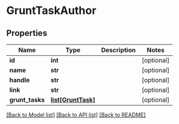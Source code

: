 # GruntTaskAuthor

## Properties
Name | Type | Description | Notes
------------ | ------------- | ------------- | -------------
**id** | **int** |  | [optional] 
**name** | **str** |  | [optional] 
**handle** | **str** |  | [optional] 
**link** | **str** |  | [optional] 
**grunt_tasks** | [**list[GruntTask]**](GruntTask.md) |  | [optional] 

[[Back to Model list]](../README.md#documentation-for-models) [[Back to API list]](../README.md#documentation-for-api-endpoints) [[Back to README]](../README.md)


